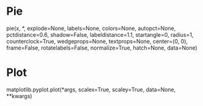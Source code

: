 # Pie
pie(x, *, explode=None, labels=None, colors=None, autopct=None, pctdistance=0.6, shadow=False, labeldistance=1.1, startangle=0, radius=1, counterclock=True, wedgeprops=None, textprops=None, center=(0, 0), frame=False, rotatelabels=False, normalize=True, hatch=None, data=None)

# Plot
matplotlib.pyplot.plot(*args, scalex=True, scaley=True, data=None, **kwargs)